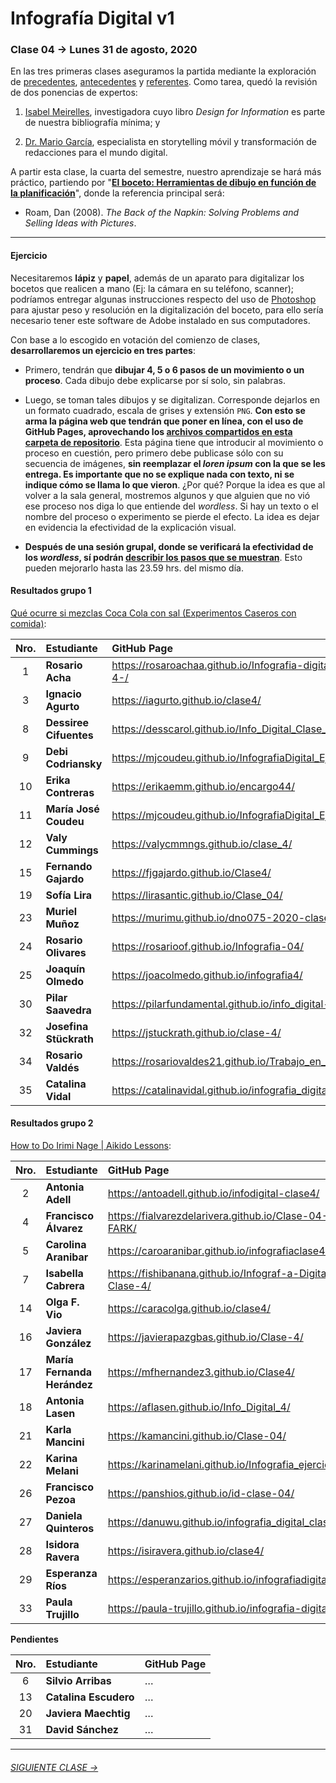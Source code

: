 # Infografía Digital v1

### Clase 04 → Lunes 31 de agosto, 2020

En las tres primeras clases aseguramos la partida mediante la exploración de [precedentes](https://github.com/profesorfaco/dno075-2020/tree/gh-pages/clase-01), [antecedentes](https://github.com/profesorfaco/dno075-2020/tree/gh-pages/clase-02) y [referentes](https://github.com/profesorfaco/dno075-2020/tree/gh-pages/clase-03). Como tarea, quedó la revisión de dos ponencias de expertos:

1) [Isabel Meirelles](https://youtu.be/Nb0HfCj1C7Q), investigadora cuyo libro *Design for Information* es parte de nuestra bibliografía mínima; y 

2) [Dr. Mario García](https://youtu.be/iEB3oILm-qQ?t=1301), especialista en storytelling móvil y transformación de redacciones para el mundo digital.

A partir esta clase, la cuarta del semestre, nuestro aprendizaje se hará más práctico, partiendo por "**[El boceto: Herramientas de dibujo en función de la planificación](https://docs.google.com/presentation/d/1zLfOxLFSUM7wjQaQg9IET-mHR_mfjpQYANsQMccpgKY/edit?usp=sharing)**", donde la referencia principal será: 

- Roam, Dan (2008). *The Back of the Napkin: Solving Problems and Selling Ideas with Pictures*.

- - - - - - - - - - - - - 

#### Ejercicio

Necesitaremos **lápiz** y **papel**, además de un aparato para digitalizar los bocetos que realicen a mano (Ej: la cámara en su teléfono, scanner); podríamos entregar algunas instrucciones respecto del uso de [Photoshop](https://www.adobe.com/la/products/photoshop.html) para ajustar peso y resolución en la digitalización del boceto, para ello sería necesario tener este software de Adobe instalado en sus computadores.

Con base a lo escogido en votación del comienzo de clases, **desarrollaremos un ejercicio en tres partes**:

- Primero, tendrán que **dibujar 4, 5 o 6 pasos de un movimiento o un proceso**. Cada dibujo debe explicarse por sí solo, sin palabras.

- Luego, se toman tales dibujos y se digitalizan. Corresponde dejarlos en un formato cuadrado, escala de grises y extensión `PNG`. **Con esto se arma la página web que tendrán que poner en línea, con el uso de GitHub Pages, aprovechando los [archivos compartidos en esta carpeta de repositorio](https://profesorfaco.github.io/dno075-2020/clase-04/)**. Esta página tiene que introducir al movimiento o proceso en cuestión, pero primero debe publicase sólo con su secuencia de imágenes, **sin reemplazar el *loren ipsum* con la que se les entrega. Es importante que no se explique nada con texto, ni se indique cómo se llama lo que vieron**. ¿Por qué? Porque la idea es que al volver a la sala general, mostremos algunos y que alguien que no vió ese proceso nos diga lo que entiende del *wordless*. Si hay un texto o el nombre del proceso o experimento se pierde el efecto. La idea es dejar en evidencia la efectividad de la explicación visual.

- **Después de una sesión grupal, donde se verificará la efectividad de los *wordless*, sí podrán [describir los pasos que se muestran](https://youtu.be/iEB3oILm-qQ?t=2024)**. Esto pueden mejorarlo hasta las 23.59 hrs. del mismo día. 
 
#### Resultados grupo 1 

[Qué ocurre si mezclas Coca Cola con sal (Experimentos Caseros con comida)](https://youtu.be/TIz5l3rains): 

| Nro.  | **Estudiante** | GitHub Page |
|:-----:|:-------|:-----|
| 1 | **Rosario Acha** | https://rosaroachaa.github.io/Infografia-digital_clase-4-/ |
| 3 | **Ignacio Agurto** | https://iagurto.github.io/clase4/ |
| 8 | **Dessiree Cifuentes** | https://desscarol.github.io/Info_Digital_Clase_04/ |
| 9 | **Debi Codriansky** | https://mjcoudeu.github.io/InfografiaDigital_Ejercicio4/ |
| 10 | **Erika Contreras** | https://erikaemm.github.io/encargo44/ |
| 11 | **María José Coudeu** | https://mjcoudeu.github.io/InfografiaDigital_Ejercicio4/ |
| 12 | **Valy Cummings** | https://valycmmngs.github.io/clase_4/ |
| 15 | **Fernando Gajardo** | https://fjgajardo.github.io/Clase4/ |
| 19 | **Sofía Lira** | https://lirasantic.github.io/Clase_04/ |
| 23 | **Muriel Muñoz** | https://murimu.github.io/dno075-2020-clase-04/ |
| 24 | **Rosario Olivares** | https://rosarioof.github.io/Infografia-04/ |
| 25 | **Joaquín Olmedo** | https://joacolmedo.github.io/infografia4/ |
| 30 | **Pilar Saavedra** | https://pilarfundamental.github.io/info_digital-4/ |
| 32 | **Josefina Stückrath** | https://jstuckrath.github.io/clase-4/ |
| 34 | **Rosario Valdés** | https://rosariovaldes21.github.io/Trabajo_en_clases_04/ |
| 35 | **Catalina Vidal** | https://catalinavidal.github.io/infografia_digital_4/ |

#### Resultados grupo 2

[How to Do Irimi Nage | Aikido Lessons](https://www.youtube.com/watch?time_continue=67&v=KihiVy0in4E&feature=emb_logo):

| Nro.  | **Estudiante** | GitHub Page |
|:-----:|:-------|:-----|
| 2 | **Antonia Adell** | https://antoadell.github.io/infodigital-clase4/ |
| 4 | **Francisco Álvarez** | https://fialvarezdelarivera.github.io/Clase-04-FARK/ |
| 5 | **Carolina Aranibar** | https://caroaranibar.github.io/infografiaclase4/ |
| 7 | **Isabella Cabrera** | https://fishibanana.github.io/Infograf-a-Digital-Clase-4/ |
| 14 | **Olga F. Vio** | https://caracolga.github.io/clase4/ |
| 16 | **Javiera González** | https://javierapazgbas.github.io/Clase-4/ |
| 17 | **María Fernanda Herández** | https://mfhernandez3.github.io/Clase4/ |
| 18 | **Antonia Lasen** | https://aflasen.github.io/Info_Digital_4/ |
| 21 | **Karla Mancini** | https://kamancini.github.io/Clase-04/ |
| 22 | **Karina Melani** | https://karinamelani.github.io/Infografia_ejercicio4/ |
| 26 | **Francisco Pezoa** | https://panshios.github.io/id-clase-04/ |
| 27 | **Daniela Quinteros** | https://danuwu.github.io/infografia_digital_clase_4/ |
| 28 | **Isidora Ravera** | https://isiravera.github.io/clase4/ |
| 29 | **Esperanza Ríos** | https://esperanzarios.github.io/infografiadigital4/ |
| 33 | **Paula Trujillo** | https://paula-trujillo.github.io/infografia-digital-4/ |

**Pendientes**

| Nro.  | **Estudiante** | GitHub Page |
|:-----:|:-------|:-----|
| 6 | **Silvio Arribas** | … |
| 13 | **Catalina Escudero** | … |
| 20 | **Javiera Maechtig** | … |
| 31 | **David Sánchez** | … |

- - - - - - - 

###### [SIGUIENTE CLASE →](https://github.com/profesorfaco/dno075-2020/tree/gh-pages/clase-05)
